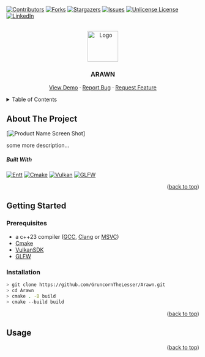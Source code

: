 <a id="readme-top"></a>
<!--Don't go too crazy for these numbers-->
[![Contributors][contributors-shield]][contributors-url]
[![Forks][forks-shield]][forks-url]
[![Stargazers][stars-shield]][stars-url]
[![Issues][issues-shield]][issues-url]
[![Unlicense License][license-shield]][license-url]
[![LinkedIn][linkedin-shield]][linkedin-url]

<!-- HEADER -->
<br />
<div align="center">
  <a href="https://github.com/GruncornTheLesser/Arawn">
    <img src="images/logo.png" alt="Logo" width="80" height="80">
  </a>

  <h3 align="center">ARAWN</h3>

  <p align="center">
    <a href="https://github.com/GruncornTheLesser/Arawn">View Demo</a>
    &middot;
    <a href="https://github.com/GruncornTheLesser/Arawn/issues/new?labels=bug&template=bug-report---.md">Report Bug</a>
    &middot;
    <a href="https://github.com/GruncornTheLesser/Arawn/issues/new?labels=enhancement&template=feature-request---.md">Request Feature</a>
  </p>
</div>



<!-- TABLE OF CONTENTS -->
<details>
  <summary>Table of Contents</summary>
  <ol>
    <li>
      <a href="#about-the-project">About The Project</a>
      <ul>
        <li><a href="#built-with">Built With</a></li>
      </ul>
    </li>
    <li>
      <a href="#getting-started">Getting Started</a>
      <ul>
        <li><a href="#prerequisites">Prerequisites</a></li>
        <li><a href="#installation">Installation</a></li>
      </ul>
    </li>
  </ol>
</details>



<!-- ABOUT THE PROJECT -->
## About The Project

[![Product Name Screen Shot][product-screenshot]]

some more description...

##### Built With
[![Entt][Entt]][Entt-url]
[![Cmake][Cmake]][CMake-url]
[![Vulkan][Vulkan]][Vulkan-url]
[![GLFW][GLFW]][GLFW-url]

<p align="right">(<a href="#readme-top">back to top</a>)</p>

<!-- GETTING STARTED -->
## Getting Started

### Prerequisites
- a c++23 compiler ([GCC](https://gcc.gnu.org/), [Clang](https://clangd.llvm.org/) or [MSVC](https://visualstudio.microsoft.com/vs/features/cplusplus/))
- [Cmake](https://cmake.org/download/)
- [VulkanSDK](https://vulkan.lunarg.com/doc/view/latest/linux/getting_started_ubuntu.html)
- [GLFW](https://www.glfw.org/)

### Installation
```sh
> git clone https://github.com/GruncornTheLesser/Arawn.git
> cd Arawn
> cmake . -B build
> cmake --build build
```
<p align="right">(<a href="#readme-top">back to top</a>)</p>

<!-- USAGE EXAMPLES -->
## Usage

<p align="right">(<a href="#readme-top">back to top</a>)</p>

<!-- MARKDOWN LINKS & IMAGES -->
<!-- https://www.markdownguide.org/basic-syntax/#reference-style-links -->
[contributors-shield]: https://img.shields.io/github/contributors/GruncornTheLesser/Arawn.svg?style=for-the-badge
[contributors-url]: https://github.com/GruncornTheLesser/Arawn/graphs/contributors
[forks-shield]: https://img.shields.io/github/forks/GruncornTheLesser/Arawn.svg?style=for-the-badge
[forks-url]: https://github.com/GruncornTheLesser/Arawn/network/members
[stars-shield]: https://img.shields.io/github/stars/GruncornTheLesser/Arawn.svg?style=for-the-badge
[stars-url]: https://github.com/GruncornTheLesser/Arawn/stargazers
[issues-shield]: https://img.shields.io/github/issues/GruncornTheLesser/Arawn.svg?style=for-the-badge
[issues-url]: https://github.com/GruncornTheLesser/Arawn/issues
[license-shield]: https://img.shields.io/github/license/GruncornTheLesser/Arawn.svg?style=for-the-badge
[license-url]: https://github.com/GruncornTheLesser/Arawn/blob/master/LICENSE.txt
[Entt-url]: https://github.com/skypjack/entt
[Entt]: https://img.shields.io/badge/entt-000000?style=for-the-badge&logo=entt&logoColor=White&logoSize=auto&logoWidth=auto
[CMake-url]: https://cmake.org/
[CMake]: https://img.shields.io/badge/cmake-004078?style=for-the-badge&logo=cmake&logoColor=White&logoSize=auto&logoWidth=auto
[Vulkan-url]: https://www.vulkan.org/
[Vulkan]: https://img.shields.io/badge/-b40000?style=for-the-badge&logo=Vulkan&logoColor=White&logoSize=auto&logoWidth=auto
[GLFW-url]: https://www.glfw.org/
[GLFW]: https://img.shields.io/badge/GLFW-fb7e13?style=for-the-badge&logo=GLFW&logoColor=White&logoSize=auto&logoWidth=auto
[GLM-url]: https://www.glfw.org/
[GLM]: https://img.shields.io/badge/GLM-fb7e13?style=for-the-badge&logo=GLM&logoColor=White&logoSize=auto&logoWidth=auto
[product-screenshot]: images/screenshot.png
[linkedin-shield]: https://img.shields.io/badge/-LinkedIn-black.svg?style=for-the-badge&logo=linkedin&colorB=555
[linkedin-url]: https://www.linkedin.com/in/michael-p-wilkinson/